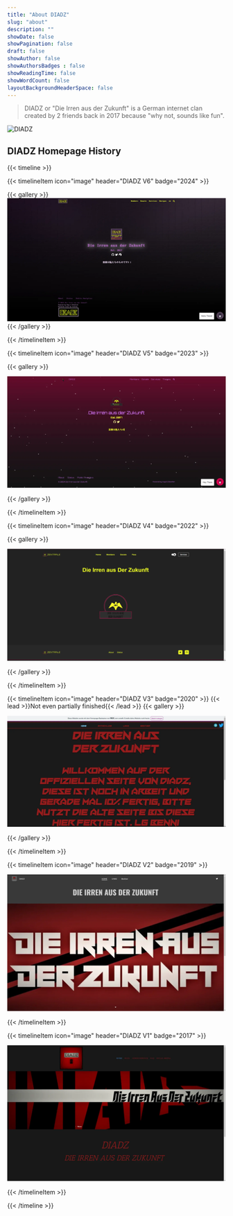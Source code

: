 ```yaml
---
title: "About DIADZ"
slug: "about"
description: ""
showDate: false
showPagination: false
draft: false
showAuthor: false
showAuthorsBadges : false
showReadingTime: false
showWordCount: false
layoutBackgroundHeaderSpace: false
---
```


<link href="/css/privacy.css" rel="stylesheet"></link>

>DIADZ or "Die Irren aus der Zukunft" is a German internet clan created by 2 friends back in 2017 because "why not, sounds like fun".

![DIADZ](img/diadzv9-700px_animated_sketch.svg)

## DIADZ Homepage History

{{< timeline >}}

{{< timelineItem icon="image" header="DIADZ V6" badge="2024" >}}

{{< gallery >}}
  <img src="/history/diadzv6.webp" class="grid-w65" />
{{< /gallery >}}

{{< /timelineItem >}}

{{< timelineItem icon="image" header="DIADZ V5" badge="2023" >}}

{{< gallery >}}

  <img src="/history/diadzv5.webp" class="grid-w65" />

{{< /gallery >}}

{{< /timelineItem >}}

{{< timelineItem icon="image" header="DIADZ V4" badge="2022" >}}

{{< gallery >}}

  <img src="/history/diadzv4.webp" class="grid-w65" />

{{< /gallery >}}

{{< /timelineItem >}}

{{< timelineItem icon="image" header="DIADZ V3" badge="2020" >}}
{{< lead >}}Not even partially finished{{< /lead >}}
{{< gallery >}}

  <img src="/history/diadzv3.webp" class="grid-w65" />

{{< /gallery >}}

{{< /timelineItem >}}

{{< timelineItem icon="image" header="DIADZ V2" badge="2019" >}}

  <img src="/history/diadzv2.webp" class="grid-w65" />

{{< /timelineItem >}}

{{< timelineItem icon="image" header="DIADZ V1" badge="2017" >}}

  <img src="/history/diadzv1.webp" class="grid-w65" />

{{< /timelineItem >}}

{{< /timeline >}}
